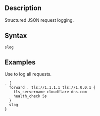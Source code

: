 ## Description

Structured JSON request logging.

## Syntax

```
slog
```

## Examples

Use to log all requests.

```
. {
  forward . tls://1.1.1.1 tls://1.0.0.1 {
    tls_servername cloudflare-dns.com
    health_check 5s
  }
  slog
}
```
